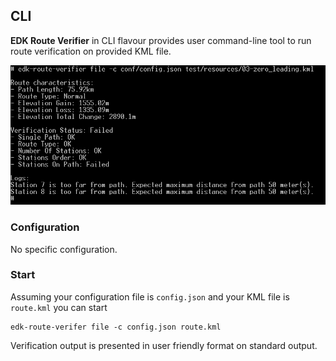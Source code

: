 ## CLI

**EDK Route Verifier** in CLI flavour provides user command-line tool to run route verification on provided KML file.

![CLI](CLI.png)

### Configuration

No specific configuration.

### Start

Assuming your configuration file is `config.json` and your KML file is `route.kml` you can start  
```shell script
edk-route-verifer file -c config.json route.kml
```

Verification output is presented in user friendly format on standard output.
